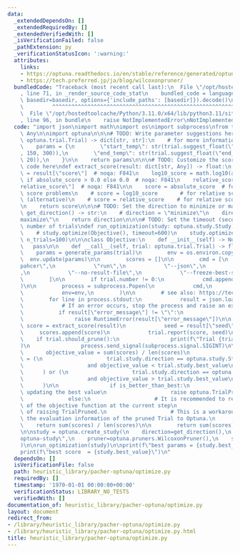 ```yaml
---
data:
  _extendedDependsOn: []
  _extendedRequiredBy: []
  _extendedVerifiedWith: []
  _isVerificationFailed: false
  _pathExtension: py
  _verificationStatusIcon: ':warning:'
  attributes:
    links:
    - https://optuna.readthedocs.io/en/stable/reference/generated/optuna.trial.Trial.html
    - https://tech.preferred.jp/ja/blog/wilcoxonpruner/
  bundledCode: "Traceback (most recent call last):\n  File \"/opt/hostedtoolcache/Python/3.11.0/x64/lib/python3.11/site-packages/onlinejudge_verify/documentation/build.py\"\
    , line 71, in _render_source_code_stat\n    bundled_code = language.bundle(stat.path,\
    \ basedir=basedir, options={'include_paths': [basedir]}).decode()\n          \
    \         ^^^^^^^^^^^^^^^^^^^^^^^^^^^^^^^^^^^^^^^^^^^^^^^^^^^^^^^^^^^^^^^^^^^^^^^^^^^^^^^^^\n\
    \  File \"/opt/hostedtoolcache/Python/3.11.0/x64/lib/python3.11/site-packages/onlinejudge_verify/languages/python.py\"\
    , line 96, in bundle\n    raise NotImplementedError\nNotImplementedError\n"
  code: "import json\nimport math\nimport os\nimport subprocess\nfrom typing import\
    \ Any\n\nimport optuna\n\n\n# TODO: Write parameter suggestions here\ndef generate_params(trial:\
    \ optuna.trial.Trial) -> dict[str, str]:\n    # for more information, see https://optuna.readthedocs.io/en/stable/reference/generated/optuna.trial.Trial.html\n\
    \    params = {\n        \"start_temp\": str(trial.suggest_float(\"start_temp\"\
    , 150, 300)),\n        \"end_temp\": str(trial.suggest_float(\"end_temp\", 0.1,\
    \ 20)),\n    }\n\n    return params\n\n\n# TODO: Customize the score extraction\
    \ code here\ndef extract_score(result: dict[str, Any]) -> float:\n    absolute_score\
    \ = result[\"score\"]  # noqa: F841\n    log10_score = math.log10(absolute_score)\
    \ if absolute_score > 0.0 else 0.0  # noqa: F841\n    relative_score = result[\"\
    relative_score\"]  # noqa: F841\n\n    score = absolute_score  # for absolute\
    \ score problems\n    # score = log10_score       # for relative score problems\
    \ (alternative)\n    # score = relative_score    # for relative score problems\n\
    \n    return score\n\n\n# TODO: Set the direction to minimize or maximize\ndef\
    \ get_direction() -> str:\n    # direction = \"minimize\"\n    direction = \"\
    maximize\"\n    return direction\n\n\n# TODO: Set the timeout (seconds) or the\
    \ number of trials\ndef run_optimization(study: optuna.study.Study) -> None:\n\
    \    # study.optimize(Objective(), timeout=600)\n    study.optimize(Objective(),\
    \ n_trials=100)\n\n\nclass Objective:\n    def __init__(self) -> None:\n     \
    \   pass\n\n    def __call__(self, trial: optuna.trial.Trial) -> float:\n    \
    \    params = generate_params(trial)\n        env = os.environ.copy()\n      \
    \  env.update(params)\n\n        scores = []\n\n        cmd = [\n            \"\
    pahcer\",\n            \"run\",\n            \"--json\",\n            \"--shuffle\"\
    ,\n            \"--no-result-file\",\n            \"--freeze-best-scores\",\n\
    \        ]\n\n        if trial.number != 0:\n            cmd.append(\"--no-compile\"\
    )\n\n        process = subprocess.Popen(\n            cmd,\n            stdout=subprocess.PIPE,\n\
    \            env=env,\n        )\n\n        # see also: https://tech.preferred.jp/ja/blog/wilcoxonpruner/\n\
    \        for line in process.stdout:\n            result = json.loads(line)\n\n\
    \            # If an error occurs, stop the process and raise an exception\n \
    \           if result[\"error_message\"] != \"\":\n                process.send_signal(subprocess.signal.SIGINT)\n\
    \                raise RuntimeError(result[\"error_message\"])\n\n           \
    \ score = extract_score(result)\n            seed = result[\"seed\"]\n       \
    \     scores.append(score)\n            trial.report(score, seed)\n\n        \
    \    if trial.should_prune():\n                print(f\"Trial {trial.number} pruned.\"\
    )\n                process.send_signal(subprocess.signal.SIGINT)\n\n         \
    \       objective_value = sum(scores) / len(scores)\n                is_better_than_best\
    \ = (\n                    trial.study.direction == optuna.study.StudyDirection.MINIMIZE\n\
    \                    and objective_value < trial.study.best_value\n          \
    \      ) or (\n                    trial.study.direction == optuna.study.StudyDirection.MAXIMIZE\n\
    \                    and objective_value > trial.study.best_value\n          \
    \      )\n\n                if is_better_than_best:\n                    # Avoid\
    \ updating the best value\n                    raise optuna.TrialPruned()\n  \
    \              else:\n                    # It is recommended to return the value\
    \ of the objective function at the current step\n                    # instead\
    \ of raising TrialPruned.\n                    # This is a workaround to report\
    \ the evaluation information of the pruned Trial to Optuna.\n                \
    \    return sum(scores) / len(scores)\n\n        return sum(scores) / len(scores)\n\
    \n\nstudy = optuna.create_study(\n    direction=get_direction(),\n    study_name=\"\
    optuna-study\",\n    pruner=optuna.pruners.WilcoxonPruner(),\n    sampler=optuna.samplers.TPESampler(),\n\
    )\n\nrun_optimization(study)\n\nprint(f\"best params = {study.best_params}\")\n\
    print(f\"best score  = {study.best_value}\")\n"
  dependsOn: []
  isVerificationFile: false
  path: heuristic_library/pacher-optuna/optimize.py
  requiredBy: []
  timestamp: '1970-01-01 00:00:00+00:00'
  verificationStatus: LIBRARY_NO_TESTS
  verifiedWith: []
documentation_of: heuristic_library/pacher-optuna/optimize.py
layout: document
redirect_from:
- /library/heuristic_library/pacher-optuna/optimize.py
- /library/heuristic_library/pacher-optuna/optimize.py.html
title: heuristic_library/pacher-optuna/optimize.py
---
```


